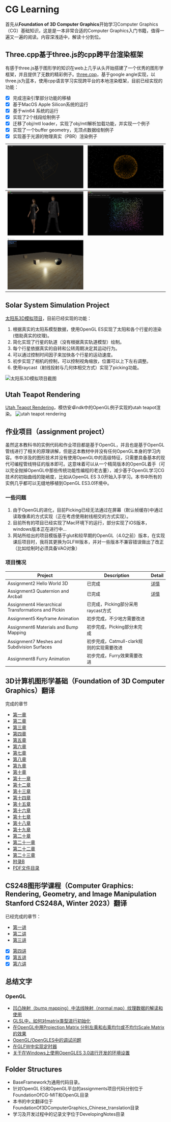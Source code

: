 # CG Learning
首先从**Foundation of 3D Computer Graphics**开始学习Computer Graphics（CG）基础知识，这是是一本非常合适的Computer Graphics入门书籍，值得一遍又一遍的阅读。内容深浅适中，解读十分到位。

## Three.cpp基于three.js的cpp跨平台渲染框架
有感于three.js基于图形学的知识在web上几乎从头开始搭建了一个优秀的图形学框架，并且提供了无数的精彩例子。[three.cpp](https://github.com/nintymiles/three.cpp)，基于google angle实现，以three.js为蓝本，使用cpp语言学习实现跨平台的本地渲染框架，目前已经实现的功能：

- [x] 完成渲染引擎部分功能的移植
- [x] 基于MacOS Apple Silicon系统的运行
- [x] 基于win64 系统的运行 
- [x] 实现了2个线段绘制例子
- [x] 迁移了obj/mtl loader，实现了obj/mtl解析加载功能，并实现一个例子
- [x] 实现了一个buffer geometry，无顶点数据绘制例子
- [x] 实现基于光源的物理真实（PBR）渲染例子

| ![Lines-Sphere demo](DevelopingNotes/media/three/ScreenShot2023-11-07-11-31.png) | ![Lines-Dashed demo](DevelopingNotes/media/three/ScreenShot2023-11-07-12-49.png) |
| :----------------------------------------------------------- | :----------------------------------------------------------- |
| ![Loader-Obj-Mtl demo](DevelopingNotes/media/three/ScreenShot2023-11-09-14-53.png) | ![Buffer-geometry-attributes-none demo](DevelopingNotes/media/three/ScreenShot2023-11-10-14-55.png) |
| ![Lights-pointLights](DevelopingNotes/media/three/20231117165351.jpg)   |  | 

## Solar System Simulation Project
[太阳系3D模拟项目](https://github.com/nintymiles/SolarSystemSimulation)，目前已经实现的功能：

1. 根据真实的太阳系模型数据，使用OpenGL ES实现了太阳和各个行星的渲染(借助真实的纹理)。
2. 简化实现了行星的轨道（没有根据真实轨道模型）绘制。
3. 每个行星依据真实的自转和公转周期决定其运动行为。
4. 可以通过控制时间因子来加快各个行星的运动速度。
5. 初步实现了相机的控制，可以控制视角缩放，位置可以上下左右调整。
6. 使用raycast（射线投射与几何体相交方式）实现了picking功能。

![太阳系3D模拟项目截图](DevelopingNotes/media/sss_screenshot.jpg)

## Utah Teapot Rendering
[Utah Teapot Rendering](https://github.com/nintymiles/CGLearning/tree/master/UtahTeapotRendering)，模仿安卓ndk中的OpenGL例子实现的utah teapot渲染。
![utah teapot rendering](DevelopingNotes/media/utahteapot_rendering.png)

## 作业项目（assignment project）
虽然这本教科书的实例代码和作业项目都是基于OpenGL，并且也是基于OpenGL管线进行了相关的原理讲解，但是这本教材中并没有任何OpenGL本身的学习内容。书中涉及的图形技术并没有使用OpenGL中的高级特征，只需要具备基本的现代可编程管线特征的版本即可。这意味着可以从一个精简版本的OpenGL着手（可以完全抛掉OpenGL中那些传统功能性编程的老古董），减少基于OpenGL学习CG技术的初始曲线的陡峭度，比如从OpenGL ES 3.0开始入手学习。本书中所有的实例几乎都可以无缝地移植到OpenGL ES3.0环境中。
### 一些问题

1. 由于OpenGL的进化，目前Picking已经无法通过在屏幕（默认帧缓存)中通过读取像素的方式实现（正在考虑使用射线相交的方式实现）。  
2. 目前所有的项目已经实现了Mac环境下的运行，部分实现了iOS版本，windows版本正在进行中...
3. 网站所给出的项目模版基于glut和较早期的OpenGL（4.0之前）版本，在实现课后项目时，我将其更换为GLFW版本，并对一些版本不兼容错误做出了改正（比如绘制时必须具备VAO对象）

### 项目情况
| Project | Description | Detail |
| --- | --- | --- | 
| Assignment2 Hello World 3D| 已完成 | [详情](OpenGL/FoundationOfCG/Assignment2/readme.md)  |
| Assignment3 Quaternion and Arcball| 已完成 |  [详情](OpenGL/FoundationOfCG/Assignment3/readme.md)   |
| Assignment4 Hierarchical Transformations and Pickin| 已完成，Picking部分采用raycast方式 |  |
| Assignment5 Keyframe Animation| 初步完成，不少地方需要改进 |   |
| Assignment6 Materials and Bump Mapping| 初步完成，Picking部分未完成 |    |
| Assignment7 Meshes and Subdivision Surfaces| 初步完成，Catmull-clark规则的实现需要改进 |    |
| Assignment8 Furry Animation| 初步完成，Furry效果需要改进 |   |

## 3D计算机图形学基础（**Foundation of 3D Computer Graphics**）翻译
完成的章节

- [第一章](FoundationOf3DComputerGraphics_Chinese_translation/PDF/Chapter01-Introduction.pdf)
- [第二章](FoundationOf3DComputerGraphics_Chinese_translation/PDF/Chapter02-Linear.pdf)
- [第三章](FoundationOf3DComputerGraphics_Chinese_translation/PDF/Chapter03-Affine.pdf)
- [第四章](FoundationOf3DComputerGraphics_Chinese_translation/PDF/Chapter04-Respect.pdf)
- [第五章](FoundationOf3DComputerGraphics_Chinese_translation/PDF/Chapter05-Frames-In-Graphics.pdf)
- [第六章](FoundationOf3DComputerGraphics_Chinese_translation/PDF/Chapter06-HelloWorld3D.pdf)
- [第七章](FoundationOf3DComputerGraphics_Chinese_translation/PDF/Chapter07-Quaternions.pdf)
- [第八章](FoundationOf3DComputerGraphics_Chinese_translation/PDF/Chapter08-BallsTrackAndArc.pdf)
- [第九章](FoundationOf3DComputerGraphics_Chinese_translation/PDF/Chapter09-Smooth-Interpolation.pdf)
- [第十章](FoundationOf3DComputerGraphics_Chinese_translation/PDF/Chapter10-Projection.pdf)
- [第十一章](FoundationOf3DComputerGraphics_Chinese_translation/PDF/Chapter11-Depth.pdf)
- [第十二章](FoundationOf3DComputerGraphics_Chinese_translation/PDF/Chapter12-From-Vertex-To-Pixel.pdf)
- [第十三章](FoundationOf3DComputerGraphics_Chinese_translation/PDF/Chapter13-Rational-Linear-Interpolation.pdf)
- [第十四章](FoundationOf3DComputerGraphics_Chinese_translation/PDF/Chapter14-Materials.pdf)
- [第十五章](FoundationOf3DComputerGraphics_Chinese_translation/PDF/Chapter15_texture_mapping.pdf)
- [第十六章](FoundationOf3DComputerGraphics_Chinese_translation/PDF/Chapter16-Sampling.pdf)
- [第十七章](FoundationOf3DComputerGraphics_Chinese_translation/PDF/Chapter17_Reconstruction.pdf)
- [第十八章](FoundationOf3DComputerGraphics_Chinese_translation/PDF/Chapter18_Resampling.pdf)
- [第十九章](FoundationOf3DComputerGraphics_Chinese_translation/PDF/Chapter19_Color.pdf)
- [第二十章](FoundationOf3DComputerGraphics_Chinese_translation/PDF/Chapter20-WhatIsRayTracing.pdf)
- [第二十一章](FoundationOf3DComputerGraphics_Chinese_translation/PDF/Chapter21-Light.pdf)
- [第二十二章](FoundationOf3DComputerGraphics_Chinese_translation/PDF/Chapter22-GeometricModelingBasicIntrodcution.pdf)
- [第二十三章](FoundationOf3DComputerGraphics_Chinese_translation/PDF/Chapter23-Animation.pdf)
- [附录B](FoundationOf3DComputerGraphics_Chinese_translation/PDF/Appendix-B.pdf)
- [PDF文件目录](FoundationOf3DComputerGraphics_Chinese_translation/PDF/)

## CS248图形学课程（Computer Graphics: Rendering, Geometry, and Image Manipulation Stanford CS248A, Winter 2023）翻译
已经完成的章节：
- [第一讲]()
- [第二讲]()
- [第三讲]()
- [x] [第四讲](CS248_LearningNotes/Course_CN_Translation/PDF/04_texture_cn.pdf)
- [x] [第五讲](CS248_LearningNotes/Course_CN_Translation/PDF/05_pipeline_cn.pdf)
- [x] [第六讲](CS248_LearningNotes/Course_CN_Translation/PDF/06_geometry_cn.pdf)

## 总结文字
### OpenGL

- [凹凸映射（bump mapping）中法线映射（normal map）纹理数据的解读和使用](DevelopingNotes/the-normal-map-of-bump-mapping-2019-12-19.md)
- [GLSL中，如何对matrix类型进行初始化](DevelopingNotes/Matrix-Initialization-In-GLSL-2019-12-20.md)
- [在OpenGL中用Projection Matrix 分别左乘和右乘均匀或不均匀Scale Matrix的效果](DevelopingNotes/About-ProjectionMatrix-Left-Right-Multiplied-By-Diff-Scale-Matrix.md)
- [OpenGL/OpenGLES中的调试问题](DevelopingNotes/opengl_debugging_notes.md)
- [在GLFW中实现定时器](DevelopingNotes/about_glfw_timer_and_vertice_animation.md)
- [关于在Windows上使用OpenGLES 3.0进行开发的环境设置](DevelopingNotes/OpenGLES_Development_Environment_Setting_Issues.md)

## Folder Structures

- BaseFramework为通用代码目录。
- 针对OpenGL ES和OpenGL平台的assignments项目代码分别位于FoundationOfCG-MIT和OpenGL目录
- 本书的中文翻译位于FoundationOf3DComputerGraphics_Chinese_translation目录
- 学习及开发过程中的记录文字位于DevelopingNotes目录

